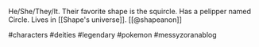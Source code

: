 He/She/They/It. Their favorite shape is the squircle. Has a pelipper named Circle. Lives in [[Shape's universe]]. [[@shapeanon]]

#characters #deities #legendary #pokemon #messyzoranablog